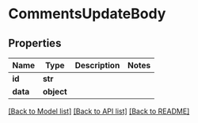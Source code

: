 # CommentsUpdateBody

## Properties
Name | Type | Description | Notes
------------ | ------------- | ------------- | -------------
**id** | **str** |  | 
**data** | **object** |  | 

[[Back to Model list]](../README.md#documentation-for-models) [[Back to API list]](../README.md#documentation-for-api-endpoints) [[Back to README]](../README.md)

